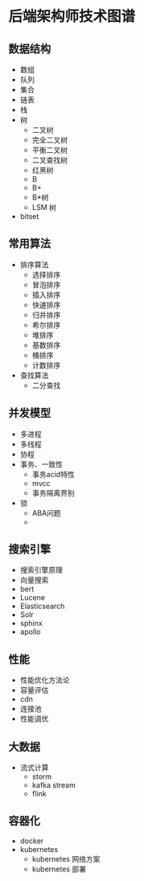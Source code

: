 # 后端架构师技术图谱

## 数据结构
* 数组
* 队列
* 集合
* 链表
* 栈
* 树
    * 二叉树
    * 完全二叉树
    * 平衡二叉树
    * 二叉查找树
    * 红黑树
    * B
    * B+
    * B*树
    * LSM 树
* bitset

## 常用算法

* 排序算法
    * 选择排序
    * 冒泡排序
    * 插入排序
    * 快速排序
    * 归并排序
    * 希尔排序
    * 堆排序
    * 基数排序
    * 桶排序
    * 计数排序
* 查找算法
    * 二分查找
    
## 并发模型

* 多进程
* 多线程
* 协程
* 事务、一致性
    * 事务acid特性
    * mvcc
    * 事务隔离界别
* 锁
    * ABA问题
    * 
    
    
## 搜索引擎
* 搜索引擎原理
* 向量搜索
* bert
* Lucene
* Elasticsearch
* Solr
* sphinx
* apollo

## 性能
* 性能优化方法论
* 容量评估
* cdn
* 连接池
* 性能调优

## 大数据
* 流式计算
    * storm
    * kafka stream
    * flink
    

## 容器化
* docker
* kubernetes
    * kubernetes 网络方案
    * kubernetes 部署
    

